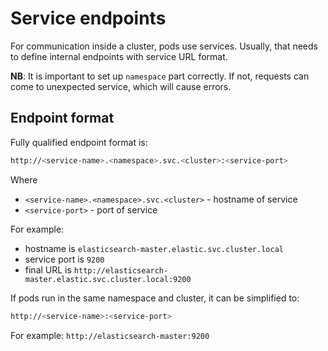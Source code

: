 <!-- EXTERNAL DOCUMENT
Source: https://code.opennodecloud.com/waldur/waldur-helm.git
Branch: master
Remote Path: docs//service-endpoint.md
Local Path: docs/admin-guide/deployment/helm/docs/
Last Sync: 2025-10-30T12:53:52.230503

WARNING: This file is automatically synchronized from the source repository.
DO NOT EDIT this file directly. Changes will be overwritten.
Edit the source at: https://code.opennodecloud.com/waldur/waldur-helm.git/-/tree/master/docs//service-endpoint.md
-->


# Service endpoints

For communication inside a cluster, pods use services.
Usually, that needs to define internal endpoints with service URL format.

**NB**: It is important to set up `namespace` part correctly.
If not, requests can come to unexpected service, which will cause errors.

## Endpoint format

Fully qualified endpoint format is:

```bash
http://<service-name>.<namespace>.svc.<cluster>:<service-port>
```

Where

- `<service-name>.<namespace>.svc.<cluster>` - hostname of service
- `<service-port>` - port of service

For example:

- hostname is `elasticsearch-master.elastic.svc.cluster.local`
- service port is `9200`
- final URL is `http://elasticsearch-master.elastic.svc.cluster.local:9200`

If pods run in the same namespace and cluster, it can be simplified to:

```bash
http://<service-name>:<service-port>
```

For example: `http://elasticsearch-master:9200`
